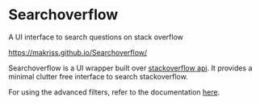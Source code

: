 # Searchoverflow
A UI interface to search questions on stack overflow

https://makriss.github.io/Searchoverflow/

Searchoverflow is a UI wrapper built over [stackoverflow api](https://api.stackexchange.com/docs/advanced-search). It provides a minimal clutter free interface to search stackoverflow.

For using the advanced filters, refer to the documentation [here](https://api.stackexchange.com/docs/advanced-search).

